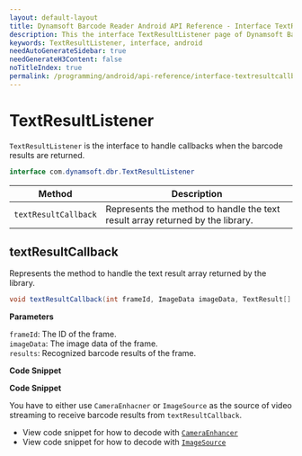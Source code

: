 ```yaml
---
layout: default-layout
title: Dynamsoft Barcode Reader Android API Reference - Interface TextResultListener
description: This the interface TextResultListener page of Dynamsoft Barcode Reader for Android SDK.
keywords: TextResultListener, interface, android
needAutoGenerateSidebar: true
needGenerateH3Content: false
noTitleIndex: true
permalink: /programming/android/api-reference/interface-textresultcallback.html
---
```


# TextResultListener

`TextResultListener` is the interface to handle callbacks when the barcode results are returned.

```java
interface com.dynamsoft.dbr.TextResultListener
```

| Method | Description |
| ------ | ----------- |
| `textResultCallback` | Represents the method to handle the text result array returned by the library. |

## textResultCallback

Represents the method to handle the text result array returned by the library.

```java
void textResultCallback(int frameId, ImageData imageData, TextResult[] results);
```

**Parameters**

`frameId`: The ID of the frame.  
`imageData`: The image data of the frame.  
`results`: Recognized barcode results of the frame.

**Code Snippet**

**Code Snippet**

You have to either use `CameraEnhacner` or `ImageSource` as the source of video streaming to receive barcode results from `textResultCallback`.

- View code snippet for how to decode with [`CameraEnhancer`](primary-video.md#setcameraenhancer)
- View code snippet for how to decode with [`ImageSource`](primary-video.md#setimagesource)
